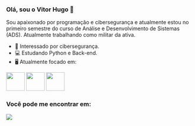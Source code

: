### Olá, sou o Vitor Hugo 👋

Sou apaixonado por programação e cibersegurança e atualmente estou no primeiro semestre do curso de Análise e Desenvolvimento de Sistemas (ADS). Atualmente trabalhando como militar da ativa.

- 🔭 Interessado por cibersegurança.
- 💻 Estudando Python e Back-end.
- 🖥️ Atualmente focado em:
<div style="display: inline">
<img width='50' height='50' src="https://cdn.jsdelivr.net/gh/devicons/devicon/icons/python/python-original.svg" />
<img width='50' height='50' src="https://cdn.jsdelivr.net/gh/devicons/devicon@v2.15.1/devicon.min.css" />
<img width='50' height='50' src="https://cdn.jsdelivr.net/gh/devicons/devicon/icons/html5/html5-plain-wordmark.svg" />
</div>

### Você pode me encontrar em:

<a href="https://www.linkedin.com/in/vitor-hugo86/"><img src="https://img.shields.io/badge/linkedin-%230077B5.svg?style=for-the-badge&logo=linkedin&logoColor=white"></a>


          
